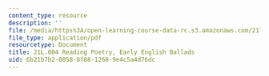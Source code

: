 ```yaml
---
content_type: resource
description: ''
file: /media/https%3A/open-learning-course-data-rc.s3.amazonaws.com/21l-004-reading-poetry-spring-2018/6b21b7b200588f8812689e4c5a4d76dc_MIT21L_004S18_ballads.pdf
file_type: application/pdf
resourcetype: Document
title: 21L.004 Reading Poetry, Early English Ballads
uid: 6b21b7b2-0058-8f88-1268-9e4c5a4d76dc
---
```

